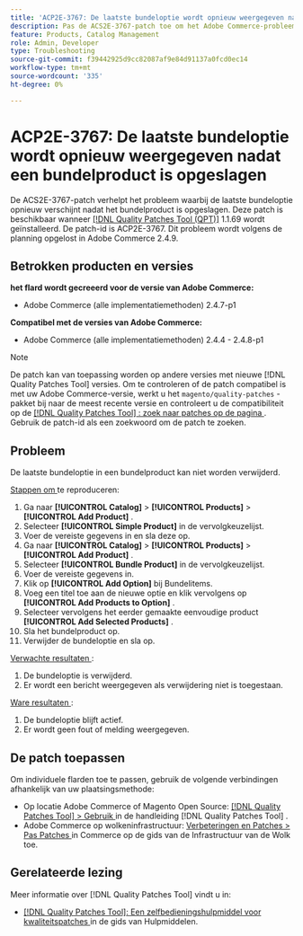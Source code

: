 ```yaml
---
title: 'ACP2E-3767: De laatste bundeloptie wordt opnieuw weergegeven nadat een bundelproduct is opgeslagen'
description: Pas de ACS2E-3767-patch toe om het Adobe Commerce-probleem op te lossen waarbij de laatste bundeloptie in een bundelproduct niet kan worden verwijderd.
feature: Products, Catalog Management
role: Admin, Developer
type: Troubleshooting
source-git-commit: f39442925d9cc82087af9e84d91137a0fcd0ec14
workflow-type: tm+mt
source-wordcount: '335'
ht-degree: 0%

---
```



# ACP2E-3767: De laatste bundeloptie wordt opnieuw weergegeven nadat een bundelproduct is opgeslagen

De ACS2E-3767-patch verhelpt het probleem waarbij de laatste bundeloptie opnieuw verschijnt nadat het bundelproduct is opgeslagen. Deze patch is beschikbaar wanneer [[!DNL Quality Patches Tool (QPT)]](/help/tools/quality-patches-tool/quality-patches-tool-to-self-serve-quality-patches.md) 1.1.69 wordt geïnstalleerd. De patch-id is ACP2E-3767. Dit probleem wordt volgens de planning opgelost in Adobe Commerce 2.4.9.

## Betrokken producten en versies

**het flard wordt gecreeerd voor de versie van Adobe Commerce:**

* Adobe Commerce (alle implementatiemethoden) 2.4.7-p1

**Compatibel met de versies van Adobe Commerce:**

* Adobe Commerce (alle implementatiemethoden) 2.4.4 - 2.4.8-p1

>[!NOTE]
>
>De patch kan van toepassing worden op andere versies met nieuwe [!DNL Quality Patches Tool] versies. Om te controleren of de patch compatibel is met uw Adobe Commerce-versie, werkt u het `magento/quality-patches` -pakket bij naar de meest recente versie en controleert u de compatibiliteit op de [[!DNL Quality Patches Tool] : zoek naar patches op de pagina ](https://experienceleague.adobe.com/tools/commerce-quality-patches/index.html?lang=nl-NL) . Gebruik de patch-id als een zoekwoord om de patch te zoeken.

## Probleem

De laatste bundeloptie in een bundelproduct kan niet worden verwijderd.

<u> Stappen om </u> te reproduceren:

1. Ga naar **[!UICONTROL Catalog]** > **[!UICONTROL Products]** > **[!UICONTROL Add Product]** .
1. Selecteer **[!UICONTROL Simple Product]** in de vervolgkeuzelijst.
1. Voer de vereiste gegevens in en sla deze op.
1. Ga naar **[!UICONTROL Catalog]** > **[!UICONTROL Products]** > **[!UICONTROL Add Product]** .
1. Selecteer **[!UICONTROL Bundle Product]** in de vervolgkeuzelijst.
1. Voer de vereiste gegevens in.
1. Klik op **[!UICONTROL Add Option]** bij Bundelitems.
1. Voeg een titel toe aan de nieuwe optie en klik vervolgens op **[!UICONTROL Add Products to Option]** .
1. Selecteer vervolgens het eerder gemaakte eenvoudige product **[!UICONTROL Add Selected Products]** .
1. Sla het bundelproduct op.
1. Verwijder de bundeloptie en sla op.

<u> Verwachte resultaten </u>:

1. De bundeloptie is verwijderd.
1. Er wordt een bericht weergegeven als verwijdering niet is toegestaan.

<u> Ware resultaten </u>:

1. De bundeloptie blijft actief.
1. Er wordt geen fout of melding weergegeven.

## De patch toepassen

Om individuele flarden toe te passen, gebruik de volgende verbindingen afhankelijk van uw plaatsingsmethode:

* Op locatie Adobe Commerce of Magento Open Source: [[!DNL Quality Patches Tool] > Gebruik ](/help/tools/quality-patches-tool/usage.md) in de handleiding [!DNL Quality Patches Tool] .
* Adobe Commerce op wolkeninfrastructuur: [ Verbeteringen en Patches > Pas Patches ](https://experienceleague.adobe.com/docs/commerce-cloud-service/user-guide/develop/upgrade/apply-patches.html?lang=nl-NL) in Commerce op de gids van de Infrastructuur van de Wolk toe.

## Gerelateerde lezing

Meer informatie over [!DNL Quality Patches Tool] vindt u in:

* [[!DNL Quality Patches Tool]: Een zelfbedieningshulpmiddel voor kwaliteitspatches ](/help/tools/quality-patches-tool/quality-patches-tool-to-self-serve-quality-patches.md) in de gids van Hulpmiddelen.
